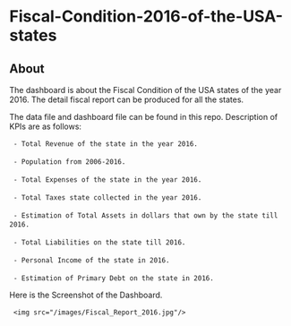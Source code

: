 # Fiscal-Condition-2016-of-the-USA-states

## About
The dashboard is about the Fiscal Condition of the USA states of the year 2016. The detail fiscal report can be produced for all the states.

The data file and dashboard file can be found in this repo. Description of KPIs are as follows:

     - Total Revenue of the state in the year 2016.
     
     - Population from 2006-2016.
     
     - Total Expenses of the state in the year 2016.
     
     - Total Taxes state collected in the year 2016.
     
     - Estimation of Total Assets in dollars that own by the state till 2016.
     
     - Total Liabilities on the state till 2016.
     
     - Personal Income of the state in 2016.
     
     - Estimation of Primary Debt on the state in 2016.

Here is the Screenshot of the Dashboard.

     <img src="/images/Fiscal_Report_2016.jpg"/>
 

